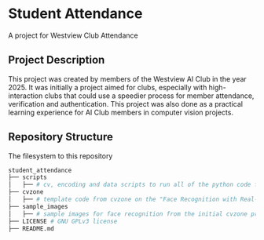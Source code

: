 # Student Attendance
A project for Westview Club Attendance

## Project Description
This project was created by members of the Westview AI Club in the year 2025. It was initially a project aimed for clubs, especially with high-interaction clubs that could use a speedier process for member attendance, verification and authentication. This project was also done as a practical learning experience for AI Club members in computer vision projects. 

## Repository Structure
The filesystem to this repository

```bash
student_attendance
├── scripts
│   ├── # cv, encoding and data scripts to run all of the python code for the project
├── cvzone
│   ├── # template code from cvzone on the "Face Recognition with Real-Time Database" project 
├── sample_images
│   ├── # sample images for face recognition from the initial cvzone project
├── LICENSE # GNU GPLv3 license
├── README.md
```
